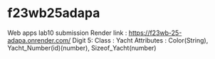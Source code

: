 # f23wb25adapa
Web apps lab10 submission
Render link : https://f23wb-25-adapa.onrender.com/
Digit 5: Class : Yacht
Attributes : Color(String), Yacht_Number(id)(number), Sizeof_Yacht(number)

